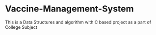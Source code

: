 # Vaccine-Management-System
This is a Data Structures and algorithm with C based project as a part of College Subject
